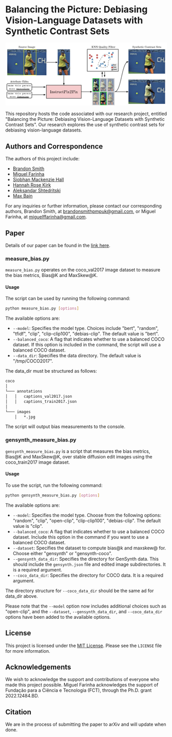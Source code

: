 # Balancing the Picture: Debiasing Vision-Language Datasets with Synthetic Contrast Sets

[![Main Figure](figures/gensynth_pipeline.jpg)](figures/gensynth_pipeline.jpg)

This repository hosts the code associated with our research project, entitled "Balancing the Picture: Debiasing Vision-Language Datasets with Synthetic Contrast Sets". Our research explores the use of synthetic contrast sets for debiasing vision-language datasets.

## Authors and Correspondence
The authors of this project include:

- [Brandon Smith](https://brandonsmith.co.uk/)
- [Miguel Farinha](https://github.com/mlfarinha)
- [Siobhan Mackenzie Hall](https://github.com/smhall97)
- [Hannah Rose Kirk](https://www.hannahrosekirk.com/)
- [Aleksandar Shtedritski](https://github.com/suny-sht)
- [Max Bain](https://maxbain.com)

For any inquiries or further information, please contact our corresponding authors, Brandon Smith, at <brandonsmithpmpuk@gmail.com>, or Miguel Farinha, at <miguelffarinha@gmail.com>.

## Paper
Details of our paper can be found in the [link here]().

### measure_bias.py
`measure_bias.py` operates on the coco_val2017 image dataset to measure the bias metrics, Bias@K and MaxSkew@K. 

#### Usage
The script can be used by running the following command:

```bash
python measure_bias.py [options]
```

The available options are:

- `--model`: Specifies the model type. Choices include "bert", "random", "tfidf", "clip", "clip-clip100", "debias-clip". The default value is "bert".
- `--balanced_coco`: A flag that indicates whether to use a balanced COCO dataset. If this option is included in the command, the script will use a balanced COCO dataset.
- `--data_dir`: Specifies the data directory. The default value is "/tmp/COCO2017".

The data_dir must be structured as follows:

```plaintext
coco
│
└─── annotations
│   │   captions_val2017.json
│   │   captions_train2017.json
│
└─── images
    │   *.jpg
```

The script will output bias measurements to the console.

### gensynth_measure_bias.py
`gensynth_measure_bias.py` is a script that measures the bias metrics, Bias@K and MaxSkew@K, over stable diffusion edit images using the coco_train2017 image dataset.

#### Usage
To use the script, run the following command:

```bash
python gensynth_measure_bias.py [options]
```

The available options are:

- `--model`: Specifies the model type. Choose from the following options: "random", "clip", "open-clip", "clip-clip100", "debias-clip". The default value is "clip".
- `--balanced_coco`: A flag that indicates whether to use a balanced COCO dataset. Include this option in the command if you want to use a balanced COCO dataset.
- `--dataset`: Specifies the dataset to compute bias@k and maxskew@ for. Choose either "gensynth" or "gensynth-coco".
- `--gensynth_data_dir`: Specifies the directory for GenSynth data. This should include the `gensynth.json` file and edited image subdirectories. It is a required argument.
- `--coco_data_dir`: Specifies the directory for COCO data. It is a required argument.

The directory structure for `--coco_data_dir` should be the same ad for data_dir above.

Please note that the `--model` option now includes additional choices such as "open-clip", and the `--dataset`, `--gensynth_data_dir`, and `--coco_data_dir` options have been added to the available options.


## License
This project is licensed under the [MIT License](). Please see the `LICENSE` file for more information.

## Acknowledgements
We wish to acknowledge the support and contributions of everyone who made this project possible.
Miguel Farinha acknowledges the support of Fundação para a Ciência e Tecnologia (FCT), through the Ph.D. grant 2022.12484.BD.

## Citation
We are in the process of submitting the paper to arXiv and will update when done.